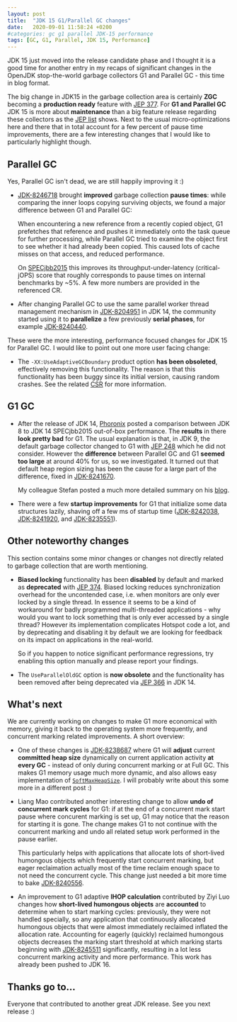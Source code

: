 ```yaml
---
layout: post
title:  "JDK 15 G1/Parallel GC changes"
date:   2020-09-01 11:58:24 +0200
#categories: gc g1 parallel JDK-15 performance
tags: [GC, G1, Parallel, JDK 15, Performance]
---
```


JDK 15 just moved into the release candidate phase and I thought it is a good time for another entry in my recaps of significant changes in the OpenJDK stop-the-world garbage collectors G1 and Parallel GC - this time in blog format.

The big change in JDK15 in the garbage collection area is certainly **ZGC** becoming a **production ready** feature with [JEP 377](https://openjdk.java.net/jeps/377). For **G1 and Parallel GC** JDK 15 is more about **maintenance** than a big feature release regarding these collectors as the [JEP list](https://openjdk.java.net/projects/jdk/15/) shows. Next to the usual micro-optimizations here and there that in total account for a few percent of pause time improvements, there are a few interesting changes that I would like to particularly highlight though.

## Parallel GC

Yes, Parallel GC isn't dead, we are still happily improving it :)

* [JDK-8246718](https://bugs.openjdk.java.net/browse/JDK-8246718) brought **improved** garbage collection **pause times**: while comparing the inner loops copying surviving objects, we found a major difference between G1 and Parallel GC:

  When encountering a new reference from a recently copied object, G1 prefetches that reference and pushes it immediately onto the task queue for further processing, while Parallel GC tried to examine the object first to see whether it had already been copied. This caused lots of cache misses on that access, and reduced performance.

  On [SPECjbb2015](https://www.spec.org/jbb2015/) this improves its throughput-under-latency (critical-jOPS) score that roughly corresponds to pause times on internal benchmarks by ~5%. A few more numbers are provided in the referenced CR.

* After changing Parallel GC to use the same parallel worker thread management mechanism in [JDK-8204951](https://bugs.openjdk.java.net/browse/JDK-8204951) in JDK 14, the community started using it to **parallelize** a few previously **serial phases**, for example [JDK-8240440](https://bugs.openjdk.java.net/browse/JDK-8240440).

These were the more interesting, performance focused changes for JDK 15 for Parallel GC. I would like to point out one more user facing change:

* The `-XX:UseAdaptiveGCBoundary` product option **has been obsoleted**, effectively removing this functionality. The reason is that this functionality has been buggy since its initial version, causing random crashes. See the related [CSR](https://bugs.openjdk.java.net/browse/JDK-8242164) for more information.

## G1 GC

* After the release of JDK 14, [Phoronix](https://www.phoronix.com/scan.php?page=article&item=openjdk-14-benchmark) posted a comparison between JDK 8 to JDK 14 SPECjbb2015 out-of-box performance. The **results** in there **look pretty bad** for G1. The usual explanation is that, in JDK 9, the default garbage collector changed to G1 with [JEP 248](https://bugs.openjdk.java.net/browse/JDK-8073273) which he did not consider. However the **difference** between Parallel GC and G1 **seemed too large** at around 40% for us, so we investigated. It turned out that default heap region sizing has been the cause for a large part of the difference, fixed in [JDK-8241670](https://bugs.openjdk.java.net/browse/JDK-8241670).

  My colleague Stefan posted a much more detailed summary on his [blog](https://kstefanj.github.io/2020/04/16/g1-ootb-performance.html).
  
* There were a few **startup improvements** for G1 that initialize some data structures lazily, shaving off a few ms of startup time ([JDK-8242038](https://bugs.openjdk.java.net/browse/JDK-8242038), [JDK-8241920](https://bugs.openjdk.java.net/browse/JDK-8241920), and [JDK-8235551](https://bugs.openjdk.java.net/browse/JDK-8235551)).

## Other noteworthy changes

This section contains some minor changes or changes not directly related to garbage collection that are worth mentioning.

* **Biased locking** functionality has been **disabled** by default and marked as **deprecated** with [JEP 374](https://bugs.openjdk.java.net/browse/JDK-8235256). Biased locking reduces synchronization overhead for the uncontended case, i.e. when monitors are only ever locked by a single thread. In essence it seems to be a kind of workaround for badly programmed multi-threaded applications - why would you want to lock something that is only ever accessed by a single thread? However its implementation complicates Hotspot code a lot, and by deprecating and disabling it by default we are looking for feedback on its impact on applications in the real-world.

  So if you happen to notice significant performance regressions, try enabling this option manually and please report your findings.

* The `UseParallelOldGC` option is **now obsolete** and the functionality has been removed after being deprecated via [JEP 366](https://bugs.openjdk.java.net/browse/JDK-8229492) in JDK 14.

## What's next

We are currently working on changes to make G1 more economical with memory, giving it back to the operating system more frequently, and concurrent marking related improvements. A short overview:

* One of these changes is [JDK-8238687](https://bugs.openjdk.java.net/browse/JDK-8238687) where G1 will **adjust** current **committed heap size** dynamically on current application activity **at every GC** - instead of only during concurrent marking or at Full GC. This makes G1 memory usage much more dynamic, and also allows easy implementation of [`SoftMaxHeapSize`](https://bugs.openjdk.java.net/browse/JDK-8222145). I will probably write about this some more in a different post :)

* Liang Mao contributed another interesting change to allow **undo of concurrent mark cycles** for G1: if at the end of a concurrent mark start pause where concurent marking is set up, G1 may notice that the reason for starting it is gone. The change makes G1 to not continue with the concurrent marking and undo all related setup work performed in the pause earlier.

  This particularly helps with applications that allocate lots of short-lived humongous objects which frequently start concurrent marking, but eager reclaimation actually most of the time reclaim enough space to not need the concurrent cycle. This change just needed a bit more time to bake [JDK-8240556](https://bugs.openjdk.java.net/browse/JDK-8240556).

* An improvement to G1 adaptive **IHOP calculation** contributed by Ziyi Luo changes how **short-lived humongous objects** are **accounted** to determine when to start marking cycles: previously, they were not handled specially, so any application that continuously allocated humongous objects that were almost immediately reclaimed inflated the allocation rate. Accounting for eagerly (quickly) reclaimed humongous objects decreases the marking start threshold at which marking starts beginning with [JDK-8245511](https://bugs.openjdk.java.net/browse/JDK-8245511) significantly, resulting in a lot less concurrent marking activity and more performance. This work has already been pushed to JDK 16.

## Thanks go to...

Everyone that contributed to another great JDK release. See you next release :)


